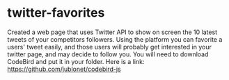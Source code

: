 # twitter-favorites
Created a web page that uses Twitter API to show on screen the 10 latest tweets of your competitors followers. Using the platform you can favorite a users' tweet easily, and those users will probably get interested in your twitter page, and may decide to follow you. 
You will need to download CodeBird and put it in your folder. Here is a link: https://github.com/jublonet/codebird-js
